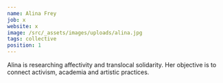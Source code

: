 ```yaml
---
name: Alina Frey
job: x
website: x
image: /src/_assets/images/uploads/alina.jpg
tags: collective
position: 1
---
```

Alina is researching affectivity and translocal solidarity. Her objective is to connect activism, academia and artistic practices.